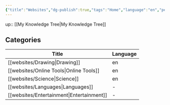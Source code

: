 ```yaml
---
{"title":"Websites","dg-publish":true,"tags":"Home","language":"en","permalink":"/websites/websites-moc/","dgPassFrontmatter":true}
---
```


up:: [[My Knowledge Tree\|My Knowledge Tree]]

## Categories
| Title                                        | Language |
| -------------------------------------------- | -------- |
| [[websites/Drawing\|Drawing]]             | en       |
| [[websites/Online Tools\|Online Tools]]   | en       |
| [[websites/Science\|Science]]             | en       |
| [[websites/Languages\|Languages]]         | \-       |
| [[websites/Entertainment\|Entertainment]] | \-       |

